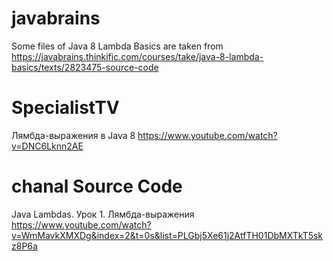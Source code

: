 # javabrains
Some files of Java 8 Lambda Basics are taken from https://javabrains.thinkific.com/courses/take/java-8-lambda-basics/texts/2823475-source-code

# SpecialistTV
Лямбда-выражения в Java 8
https://www.youtube.com/watch?v=DNC6Lknn2AE

# chanal Source Code
Java Lambdas. Урок 1. Лямбда-выражения
https://www.youtube.com/watch?v=WmMavkXMXDg&index=2&t=0s&list=PLGbj5Xe61j2AtfTH01DbMXTkT5skz8P6a